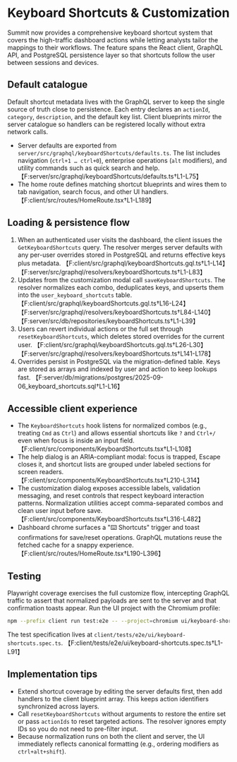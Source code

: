 # Keyboard Shortcuts & Customization

Summit now provides a comprehensive keyboard shortcut system that covers the high-traffic dashboard
actions while letting analysts tailor the mappings to their workflows. The feature spans the React
client, GraphQL API, and PostgreSQL persistence layer so that shortcuts follow the user between
sessions and devices.

## Default catalogue

Default shortcut metadata lives with the GraphQL server to keep the single source of truth close to
persistence. Each entry declares an `actionId`, `category`, `description`, and the default key list.
Client blueprints mirror the server catalogue so handlers can be registered locally without extra
network calls.

- Server defaults are exported from `server/src/graphql/keyboardShortcuts/defaults.ts`. The list
  includes navigation (`ctrl+1 … ctrl+0`), enterprise operations (`alt` modifiers), and utility
  commands such as quick search and help. 【F:server/src/graphql/keyboardShortcuts/defaults.ts†L1-L75】
- The home route defines matching shortcut blueprints and wires them to tab navigation, search
  focus, and other UI handlers. 【F:client/src/routes/HomeRoute.tsx†L1-L189】

## Loading & persistence flow

1. When an authenticated user visits the dashboard, the client issues the `GetKeyboardShortcuts`
   query. The resolver merges server defaults with any per-user overrides stored in PostgreSQL and
   returns effective keys plus metadata. 【F:client/src/graphql/keyboardShortcuts.gql.ts†L1-L14】【F:server/src/graphql/resolvers/keyboardShortcuts.ts†L1-L83】
2. Updates from the customization modal call `saveKeyboardShortcuts`. The resolver normalizes each
   combo, deduplicates keys, and upserts them into the `user_keyboard_shortcuts` table. 【F:client/src/graphql/keyboardShortcuts.gql.ts†L16-L24】【F:server/src/graphql/resolvers/keyboardShortcuts.ts†L84-L140】【F:server/src/db/repositories/keyboardShortcuts.ts†L1-L39】
3. Users can revert individual actions or the full set through `resetKeyboardShortcuts`, which
   deletes stored overrides for the current user. 【F:client/src/graphql/keyboardShortcuts.gql.ts†L26-L30】【F:server/src/graphql/resolvers/keyboardShortcuts.ts†L141-L178】
4. Overrides persist in PostgreSQL via the migration-defined table. Keys are stored as arrays and
   indexed by user and action to keep lookups fast. 【F:server/db/migrations/postgres/2025-09-06_keyboard_shortcuts.sql†L1-L16】

## Accessible client experience

- The `KeyboardShortcuts` hook listens for normalized combos (e.g., treating `Cmd` as `Ctrl`) and
  allows essential shortcuts like `?` and `Ctrl+/` even when focus is inside an input field. 【F:client/src/components/KeyboardShortcuts.tsx†L1-L108】
- The help dialog is an ARIA-compliant modal: focus is trapped, Escape closes it, and shortcut lists
  are grouped under labeled sections for screen readers. 【F:client/src/components/KeyboardShortcuts.tsx†L210-L314】
- The customization dialog exposes accessible labels, validation messaging, and reset controls that
  respect keyboard interaction patterns. Normalization utilities accept comma-separated combos and
  clean user input before save. 【F:client/src/components/KeyboardShortcuts.tsx†L316-L482】
- Dashboard chrome surfaces a "⌨️ Shortcuts" trigger and toast confirmations for save/reset
  operations. GraphQL mutations reuse the fetched cache for a snappy experience. 【F:client/src/routes/HomeRoute.tsx†L190-L396】

## Testing

Playwright coverage exercises the full customize flow, intercepting GraphQL traffic to assert that
normalized payloads are sent to the server and that confirmation toasts appear. Run the UI project
with the Chromium profile:

```bash
npm --prefix client run test:e2e -- --project=chromium ui/keyboard-shortcuts.spec.ts
```

The test specification lives at `client/tests/e2e/ui/keyboard-shortcuts.spec.ts`. 【F:client/tests/e2e/ui/keyboard-shortcuts.spec.ts†L1-L91】

## Implementation tips

- Extend shortcut coverage by editing the server defaults first, then add handlers to the client
  blueprint array. This keeps action identifiers synchronized across layers.
- Call `resetKeyboardShortcuts` without arguments to restore the entire set or pass `actionIds` to
  reset targeted actions. The resolver ignores empty IDs so you do not need to pre-filter input.
- Because normalization runs on both the client and server, the UI immediately reflects canonical
  formatting (e.g., ordering modifiers as `ctrl+alt+shift`).
